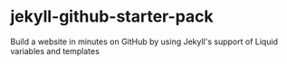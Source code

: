 # jekyll-github-starter-pack
Build a website in minutes on GitHub by using Jekyll's support of Liquid variables and templates
